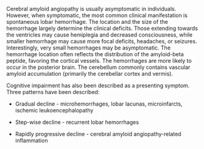 Cerebral amyloid angiopathy is usually asymptomatic in individuals. However, when symptomatic, the most common clinical manifestation is spontaneous lobar hemorrhage. The location and the size of the hemorrhage largely determine the clinical deficits. Those extending towards the ventricles may cause hemiplegia and decreased consciousness, while smaller hemorrhage may cause more focal deficits, headaches, or seizures. Interestingly, very small hemorrhages may be asymptomatic. The hemorrhage location often reflects the distribution of the amyloid-beta peptide, favoring the cortical vessels. The hemorrhages are more likely to occur in the posterior brain. The cerebellum commonly contains vascular amyloid accumulation (primarily the cerebellar cortex and vermis).

Cognitive impairment has also been described as a presenting symptom. Three patterns have been described:

- Gradual decline - microhemorrhages, lobar lacunas, microinfarcts, ischemic leukoencephalopathy

- Step-wise decline - recurrent lobar hemorrhages

- Rapidly progressive decline - cerebral amyloid angiopathy-related inflammation
